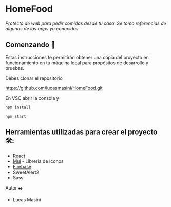 # HomeFood

_Protecto de web para pedir comidas desde tu casa. Se tomo referencias de algunas de las apps ya conocidas_

## Comenzando 🚀
Estas instrucciones te permitirán obtener una copia del proyecto en funcionamiento en tu máquina local para propósitos de desarrollo y pruebas.

Debes clonar el repositorio

https://github.com/lucasmasini/HomeFood.git

En VSC abrir la consola y
```
npm install
```
```
npm start
```

## Herramientas utilizadas para crear el proyecto 🛠️:

* [React](https://reactjs.org)
* [Mui](https://mui.com/material-ui/getting-started/installation/) - Libreria de Iconos
* [Firebase](https://console.firebase.google.com/project/deco-home-b9f06/firestore/data/~2Fproductos?hl=es)
* SweetAlert2
* Sass

Autor ✒️
* Lucas Masini 
